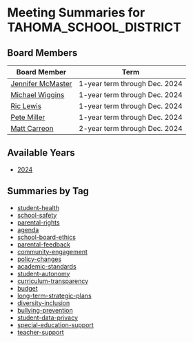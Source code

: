 # Meeting Summaries for TAHOMA_SCHOOL_DISTRICT

## Board Members

| Board Member       | Term           |
|--------------------|----------------|
| [Jennifer McMaster](board_member_143.md) | 1-year term through Dec. 2024 |
| [Michael Wiggins](board_member_144.md) | 1-year term through Dec. 2024 |
| [Ric Lewis](board_member_145.md) | 1-year term through Dec. 2024 |
| [Pete Miller](board_member_146.md) | 1-year term through Dec. 2024 |
| [Matt Carreon](board_member_147.md) | 2-year term through Dec. 2024 |

## Available Years
- [2024](school_board_57_year_2024.md)

## Summaries by Tag
- [student-health](school_board_57_tag_student-health.md)
- [school-safety](school_board_57_tag_school-safety.md)
- [parental-rights](school_board_57_tag_parental-rights.md)
- [agenda](school_board_57_tag_agenda.md)
- [school-board-ethics](school_board_57_tag_school-board-ethics.md)
- [parental-feedback](school_board_57_tag_parental-feedback.md)
- [community-engagement](school_board_57_tag_community-engagement.md)
- [policy-changes](school_board_57_tag_policy-changes.md)
- [academic-standards](school_board_57_tag_academic-standards.md)
- [student-autonomy](school_board_57_tag_student-autonomy.md)
- [curriculum-transparency](school_board_57_tag_curriculum-transparency.md)
- [budget](school_board_57_tag_budget.md)
- [long-term-strategic-plans](school_board_57_tag_long-term-strategic-plans.md)
- [diversity-inclusion](school_board_57_tag_diversity-inclusion.md)
- [bullying-prevention](school_board_57_tag_bullying-prevention.md)
- [student-data-privacy](school_board_57_tag_student-data-privacy.md)
- [special-education-support](school_board_57_tag_special-education-support.md)
- [teacher-support](school_board_57_tag_teacher-support.md)
